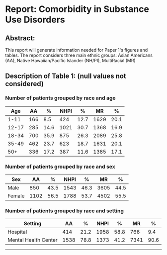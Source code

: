 # Report: Comorbidity in Substance Use Disorders
## Abstract:
This report will generate information needed for Paper 1's figures and tables.
The report considers three main ethnic groups: Asian Americans (AA), Native
Hawaiian/Pacific Islander (NH/PI), MultiRacial (MR)
## Description of Table 1: (null values not considered)

### Number of patients grouped by race and age
|Age  |AA|%|NHPI|%|MR|%|
|-----|--|-|-----|-|--|-|
|1-11 |166|8.5|424|12.7|1629|20.1|
|12-17|285|14.6|1021|30.7|1368|16.9|
|18-34|700|35.9|875|26.3|2089|25.8|
|35-49|462|23.7|623|18.7|1631|20.1|
|50+  |336|17.2|387|11.6|1385|17.1|

### Number of patients grouped by race and sex
|Sex|AA|%|NHPI|%|MR|%|
|---|--|-|-----|-|--|-|
|Male  |850|43.5|1543|46.3|3605|44.5|
|Female|1102|56.5|1788|53.7|4502|55.5|

### Number of patients grouped by race and setting
|Setting|AA|%|NHPI|%|MR|%|
|-------|--|-|-----|-|--|-|
|Hospital            |414|21.2|1958|58.8|766|9.4|
|Mental Health Center|1538|78.8|1373|41.2|7341|90.6|
***
